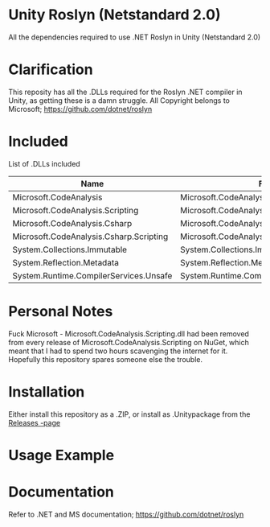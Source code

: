 # Unity Roslyn (Netstandard 2.0)
All the dependencies required to use .NET Roslyn in Unity (Netstandard 2.0)

# Clarification

This reposity has all the .DLLs required for the Roslyn .NET compiler in Unity, as getting these is a damn struggle. All Copyright belongs to Microsoft; https://github.com/dotnet/roslyn

# Included

List of .DLLs included

| Name | File |
| --------------- | --------------- |
|  Microsoft.CodeAnalysis  | Microsoft.CodeAnalysis.dll  |
|  Microsoft.CodeAnalysis.Scripting  | Microsoft.CodeAnalysis.Scripting.dll  |
| Microsoft.CodeAnalysis.Csharp  | Microsoft.CodeAnalysis.Csharp.dll  |
| Microsoft.CodeAnalysis.Csharp.Scripting  | Microsoft.CodeAnalysis.Csharp.Scripting.dll  |
| System.Collections.Immutable  | System.Collections.Immutable.dll  |
| System.Reflection.Metadata  | System.Reflection.Metadata.dll  |
| System.Runtime.CompilerServices.Unsafe  | System.Runtime.CompilerServices.Unsafe.dll  |

# Personal Notes

Fuck Microsoft - Microsoft.CodeAnalysis.Scripting.dll had been removed from every release of Microsoft.CodeAnalysis.Scripting on NuGet, which meant that I had to spend two hours scavenging the internet for it. Hopefully this repository spares someone else the trouble.

# Installation

Either install this repository as a .ZIP, or install as .Unitypackage from the [Releases -page](https://github.com/Sevforev/Unity-Roslyn/releases/tag/Roslyn)
# Usage Example

# Documentation

Refer to .NET and MS documentation; https://github.com/dotnet/roslyn
